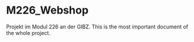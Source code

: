 # M226_Webshop
Projekt im Modul 226 an der GIBZ.
This is the most important document of the whole project.
